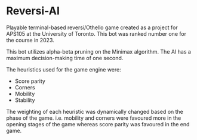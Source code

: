 # Reversi-AI

Playable terminal-based reversi/Othello game created as a project for APS105 at the University of Toronto. This bot was ranked number one for the course in 2023.

This bot utilizes alpha-beta pruning on the Minimax algorithm. The AI has a maximum decision-making time of one second.

The heuristics used for the game engine were:
- Score parity
- Corners
- Mobility
- Stability

The weighting of each heuristic was dynamically changed based on the phase of the game. i.e. mobility and corners were favoured more in the opening stages of the game whereas score parity was favoured in the end game. 
